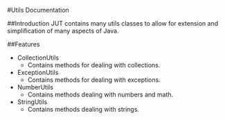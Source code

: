 #Utils Documentation

##Introduction
JUT contains many utils classes to allow for extension and simplification of many aspects of Java.

##Features
- CollectionUtils
    * Contains methods for dealing with collections.
- ExceptionUtils
    * Contains methods for dealing with exceptions.
- NumberUtils
    * Contains methods dealing with numbers and math.
- StringUtils
    * Contains methods dealing with strings.